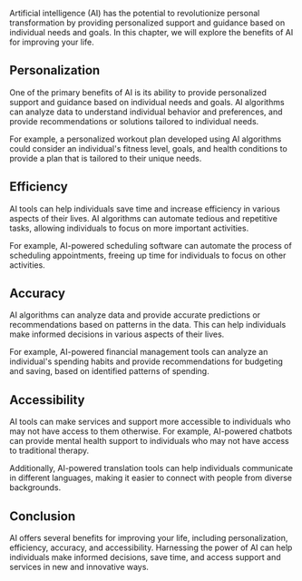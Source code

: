 
Artificial intelligence (AI) has the potential to revolutionize personal transformation by providing personalized support and guidance based on individual needs and goals. In this chapter, we will explore the benefits of AI for improving your life.

Personalization
---------------

One of the primary benefits of AI is its ability to provide personalized support and guidance based on individual needs and goals. AI algorithms can analyze data to understand individual behavior and preferences, and provide recommendations or solutions tailored to individual needs.

For example, a personalized workout plan developed using AI algorithms could consider an individual's fitness level, goals, and health conditions to provide a plan that is tailored to their unique needs.

Efficiency
----------

AI tools can help individuals save time and increase efficiency in various aspects of their lives. AI algorithms can automate tedious and repetitive tasks, allowing individuals to focus on more important activities.

For example, AI-powered scheduling software can automate the process of scheduling appointments, freeing up time for individuals to focus on other activities.

Accuracy
--------

AI algorithms can analyze data and provide accurate predictions or recommendations based on patterns in the data. This can help individuals make informed decisions in various aspects of their lives.

For example, AI-powered financial management tools can analyze an individual's spending habits and provide recommendations for budgeting and saving, based on identified patterns of spending.

Accessibility
-------------

AI tools can make services and support more accessible to individuals who may not have access to them otherwise. For example, AI-powered chatbots can provide mental health support to individuals who may not have access to traditional therapy.

Additionally, AI-powered translation tools can help individuals communicate in different languages, making it easier to connect with people from diverse backgrounds.

Conclusion
----------

AI offers several benefits for improving your life, including personalization, efficiency, accuracy, and accessibility. Harnessing the power of AI can help individuals make informed decisions, save time, and access support and services in new and innovative ways.
